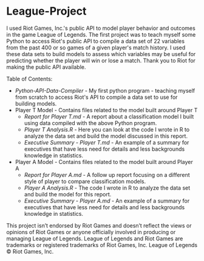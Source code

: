 # League-Project
I used Riot Games, Inc.'s public API to model player behavior and outcomes in the game League of Legends. The first project was to teach myself some Python to access Riot's public API to compile a data set of 22 variables from the past 400 or so games of a given player's match history. I used these data sets to build models to assess which variables may be useful for predicting whether the player will win or lose a match. Thank you to Riot for making the public API available.

Table of Contents:
* *Python-API-Data-Compiler* - My first python program - teaching myself from scratch to access Riot's API to compile a data set to use for building models.
* Player T Model - Contains files related to the model built around Player T
  * *Report for Player T.md* - A report about a classification model I built using data compiled with the above Python program.  
  * *Player T Analysis.R* - Here you can look at the code I wrote in R to analyze the data set and build the model discussed in this report.  
  * *Executive Summary - Player T.md* - An example of a summary for executives that have less need for details and less backgrounds knowledge in statistics.
* Player A Model - Contains files related to the model built around Player A 
  *  *Report for Player A.md* - A follow up report focusing on a different style of player to compare classification models.  
  * *Player A Analysis.R* - The code I wrote in R to analyze the data set and build the model for this report.
  * *Executive Summary - Player A.md* - An example of a summary for executives that have less need for details and less backgrounds knowledge in statistics.



This project isn’t endorsed by Riot Games and doesn’t reflect the views or opinions of Riot Games or anyone officially involved in producing or managing League of Legends. League of Legends and Riot Games are trademarks or registered trademarks of Riot Games, Inc. League of Legends © Riot Games, Inc.
